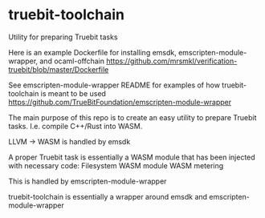 # truebit-toolchain
Utility for preparing Truebit tasks

Here is an example Dockerfile for installing emsdk, emscripten-module-wrapper, and ocaml-offchain
https://github.com/mrsmkl/verification-truebit/blob/master/Dockerfile

See emscripten-module-wrapper README for examples of how truebit-toolchain is meant to be used https://github.com/TrueBitFoundation/emscripten-module-wrapper

The main purpose of this repo is to create an easy utility to prepare Truebit tasks. I.e. compile C++/Rust into WASM.

LLVM -> WASM is handled by emsdk

A proper Truebit task is essentially a WASM module that has been injected with necessary code:
Filesystem WASM module
WASM metering

This is handled by emscripten-module-wrapper

truebit-toolchain is essentially a wrapper around emsdk and emscripten-module-wrapper


